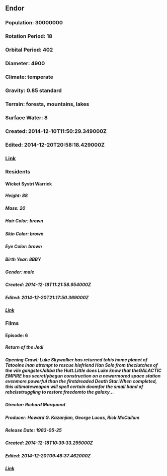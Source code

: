 ## Endor
### Population: 30000000
### Rotation Period: 18
### Orbital Period: 402
### Diameter: 4900
### Climate: temperate
### Gravity: 0.85 standard
### Terrain: forests, mountains, lakes
### Surface Water: 8
### Created: 2014-12-10T11:50:29.349000Z
### Edited: 2014-12-20T20:58:18.429000Z
### [Link](https://swapi.dev/api/planets/7/)
### Residents
#### Wicket Systri Warrick
##### Height: 88
##### Mass: 20
##### Hair Color: brown
##### Skin Color: brown
##### Eye Color: brown
##### Birth Year: 8BBY
##### Gender: male
##### Created: 2014-12-18T11:21:58.954000Z
##### Edited: 2014-12-20T21:17:50.369000Z
##### [Link](https://swapi.dev/api/people/30/)
### Films
#### Episode: 6
##### Return of the Jedi
##### Opening Crawl: Luke Skywalker has returned tohis home planet of Tatooine inan attempt to rescue hisfriend Han Solo from theclutches of the vile gangsterJabba the Hutt.Little does Luke know that theGALACTIC EMPIRE has secretlybegun construction on a newarmored space station evenmore powerful than the firstdreaded Death Star.When completed, this ultimateweapon will spell certain doomfor the small band of rebelsstruggling to restore freedomto the galaxy...
##### Director: Richard Marquand
##### Producer: Howard G. Kazanjian, George Lucas, Rick McCallum
##### Release Date: 1983-05-25
##### Created: 2014-12-18T10:39:33.255000Z
##### Edited: 2014-12-20T09:48:37.462000Z
##### [Link](https://swapi.dev/api/films/3/)